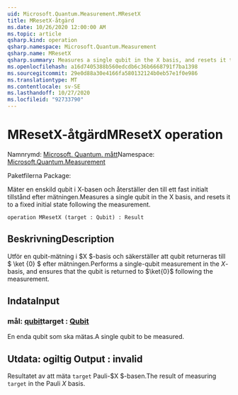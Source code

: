 ```yaml
---
uid: Microsoft.Quantum.Measurement.MResetX
title: MResetX-åtgärd
ms.date: 10/26/2020 12:00:00 AM
ms.topic: article
qsharp.kind: operation
qsharp.namespace: Microsoft.Quantum.Measurement
qsharp.name: MResetX
qsharp.summary: Measures a single qubit in the X basis, and resets it to a fixed initial state following the measurement.
ms.openlocfilehash: a16d7405388b560edcdb6c36b6668791f7ba1398
ms.sourcegitcommit: 29e0d88a30e4166fa580132124b0eb57e1f0e986
ms.translationtype: MT
ms.contentlocale: sv-SE
ms.lasthandoff: 10/27/2020
ms.locfileid: "92733790"
---
```

# <a name="mresetx-operation"></a><span data-ttu-id="eb933-102">MResetX-åtgärd</span><span class="sxs-lookup"><span data-stu-id="eb933-102">MResetX operation</span></span>

<span data-ttu-id="eb933-103">Namnrymd: [Microsoft. Quantum. mått](xref:Microsoft.Quantum.Measurement)</span><span class="sxs-lookup"><span data-stu-id="eb933-103">Namespace: [Microsoft.Quantum.Measurement](xref:Microsoft.Quantum.Measurement)</span></span>

<span data-ttu-id="eb933-104">Paketfilerna [](https://nuget.org/packages/)</span><span class="sxs-lookup"><span data-stu-id="eb933-104">Package: [](https://nuget.org/packages/)</span></span>


<span data-ttu-id="eb933-105">Mäter en enskild qubit i X-basen och återställer den till ett fast initialt tillstånd efter mätningen.</span><span class="sxs-lookup"><span data-stu-id="eb933-105">Measures a single qubit in the X basis, and resets it to a fixed initial state following the measurement.</span></span>

```qsharp
operation MResetX (target : Qubit) : Result
```


## <a name="description"></a><span data-ttu-id="eb933-106">Beskrivning</span><span class="sxs-lookup"><span data-stu-id="eb933-106">Description</span></span>

<span data-ttu-id="eb933-107">Utför en qubit-mätning i $X $-basis och säkerställer att qubit returneras till $ \ket {0} $ efter mätningen.</span><span class="sxs-lookup"><span data-stu-id="eb933-107">Performs a single-qubit measurement in the $X$-basis, and ensures that the qubit is returned to $\ket{0}$ following the measurement.</span></span>

## <a name="input"></a><span data-ttu-id="eb933-108">Indata</span><span class="sxs-lookup"><span data-stu-id="eb933-108">Input</span></span>

### <a name="target--qubit"></a><span data-ttu-id="eb933-109">mål: [qubit](xref:microsoft.quantum.lang-ref.qubit)</span><span class="sxs-lookup"><span data-stu-id="eb933-109">target : [Qubit](xref:microsoft.quantum.lang-ref.qubit)</span></span>

<span data-ttu-id="eb933-110">En enda qubit som ska mätas.</span><span class="sxs-lookup"><span data-stu-id="eb933-110">A single qubit to be measured.</span></span>



## <a name="output--__invalidresult__"></a><span data-ttu-id="eb933-111">Utdata: __ogiltig <Result>__</span><span class="sxs-lookup"><span data-stu-id="eb933-111">Output : __invalid<Result>__</span></span>

<span data-ttu-id="eb933-112">Resultatet av att mäta `target` Pauli-$X $-basen.</span><span class="sxs-lookup"><span data-stu-id="eb933-112">The result of measuring `target` in the Pauli $X$ basis.</span></span>